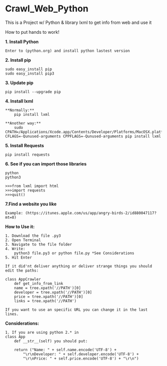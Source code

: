 # Crawl_Web_Python
This is a Project w/ Python &amp; library lxml to get info from web and use it

How to put hands to work!

**1. Install Python**

	Enter to (python.org) and install python lastest version

**2. Install pip**

	sudo easy_install pip
	sudo easy_install pip3

**3. Update pip**
	
	pip install --upgrade pip

**4. Install lxml**

	**Normally:**
		pip install lxml

	**Another way:**
		sudo CPATH=/Applications/Xcode.app/Contents/Developer/Platforms/MacOSX.platform/Developer/SDKs/MacOSX10.9.sdk/usr/include/libxml2 CFLAGS=-Qunused-arguments CPPFLAGS=-Qunused-arguments pip install lxml

**5. Install Requests**

	pip install requests

**6. See if you can import those libraries**

	python
	python3

	>>>from lxml import html
	>>>import requests
	>>>quit()

**7.Find a website you like**

	Example: (https://itunes.apple.com/us/app/angry-birds-2/id880047117?mt=8)


**How to Use it:**

	1. Download the file .py3
	2. Open Terminal
	3. Navigate to the file folder
	4. Write:
		python3 file.py3 or python file.py *See Considerations
	5. Hit Enter

	If it did'nt deliver anything or deliver strange things you should edit the paths:

	class AppCrawler
		def get_info_from_link
		name = tree.xpath('//PATH')[0]
		developer = tree.xpath('//PATH')[0]
		price = tree.xpath('//PATH')[0]
		links = tree.xpath('//PATH')

	If you want to use an specific URL you can change it in the last lines.

	

**Considerations:**

	1. If you are using python 2.* in 
	class App 
		def __str__(self) you should put:

		return ("Name: " + self.name.encode('UTF-8') + 
        	"\r\nDeveloper: " + self.developer.encode('UTF-8') + 
        	"\r\nPrice: " + self.price.encode('UTF-8') + "\r\n")


	